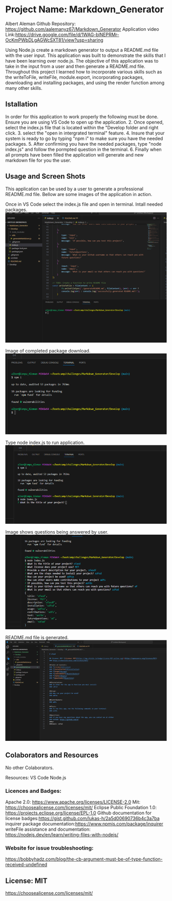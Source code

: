 # Project Name: Markdown_Generator
Albert Aleman
Github Repository: https://github.com/aalemanyz67/Markdown_Generator
Application video Link:https://drive.google.com/file/d/1WAG-blNEPRMr-OcKmPWbDLgAGWcSXT81/view?usp=sharing


Using Node.js create a markdown generator to output a README.md file with the user input.
This application was built to demonstrate the skills that I have been learning over node.js.
The objective of this application was to take in the input from a user and then generate a README.md file.
Throughout this project I learned how to incorporate various skills such as the writeToFile, writeFile, module.export, incorporating packages, downloading and installing packages, and using the render function among many other skills.

## Istallation

In order for this application to work properly the following must be done.
Ensure you are using VS Code to open up the application. 2. Once opened, select the index.js file that is located within the "Develop folder and right click. 3. select the "open in intergrated terminal" feature. 4. Insure that your system is ready to go by typing "npm i" to make sure you have the needed packages. 5. After confirming you have the needed packages, type "node index.js" and follow the pormpted question in the terminal. 6. Finally when all prompts have been filled the application will generate and new markdown file for you the user. 

## Usage and Screen Shots
This application can be used by a user to generate a professional README.md file. Bellow are some images of the application in action.

Once in VS Code select the index.js file and open in terminal. Intall needed packages.
![Alt text](<images/step 1.png>)

Image of completed package download.
![Alt text](<images/step 2.png>)

Type node index.js to run application.
![Alt text](<images/step 3.png>)

Image shows questions being answered by user.
![Alt text](<images/step 4.png>)

README.md file is generated.
![Alt text](images/step.png)

## Colaborators and Resources
No other Colaborators.

Resources:
VS Code
Node.js
### Licences and Badges:
Apache 2.0: https://www.apache.org/licenses/LICENSE-2.0
Mit: https://choosealicense.com/licenses/mit/
Eclipse Public Foundation 1.0: https://projects.eclipse.org/license/EPL-1.0
Github documentation for license badges:https://gist.github.com/lukas-h/2a5d00690736b4c3a7ba
inquirer package documentation:https://www.npmjs.com/package/inquirer
writeFile assistance and documentation: https://nodejs.dev/en/learn/writing-files-with-nodejs/

### Website for issue troubleshooting:
https://bobbyhadz.com/blog/the-cb-argument-must-be-of-type-function-received-undefined

## License: MIT
https://choosealicense.com/licenses/mit/


